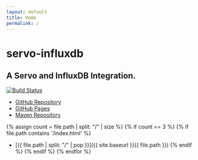 ```yaml
---
layout: default
title: Home
permalink: /
---
```

# servo-influxdb

## A Servo and InfluxDB Integration.

[![Build Status](https://travis-ci.org/PolymathicCoder/servo-influxdb.svg?branch=master)](https://travis-ci.org/PolymathicCoder/servo-influxdb)

* [GitHub Repository](https://github.com/PolymathicCoder/servo-influxdb)
* [GitHub Pages](https://PolymathicCoder.github.io/servo-influxdb)
* [Maven Repository](https://raw.github.com/PolymathicCoder/servo-influxdbt/mvn-repo/)


{% assign count = file.path | split: "/" | size %}
{% if count == 3 %}
{% if file.path contains '/index.html' %}
* [{{ file.path | split: "/" | pop }}]({{ site.baseurl }}{{ file.path }})
{% endif %}
{% endif %}
{% endfor %}

